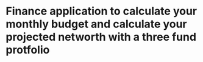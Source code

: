 # Finance application to calculate your monthly budget and calculate your projected networth with a three fund protfolio
